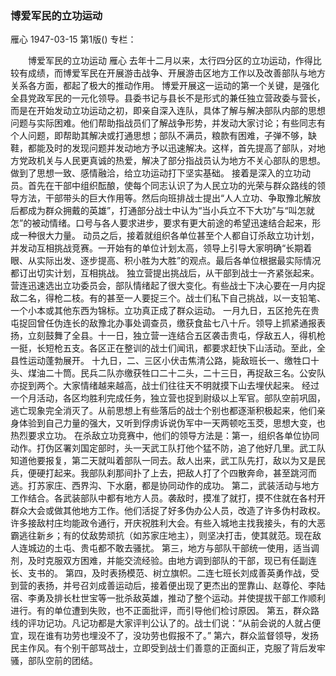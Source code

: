 ### 博爱军民的立功运动
雁心
1947-03-15
第1版()
专栏：

　　博爱军民的立功运动
    雁心
    去年十二月以来，太行四分区的立功运动，作得比较有成绩，而博爱军民在开展游击战争、开展游击区地方工作以及改善部队与地方关系各方面，都起了极大的推动作用。
    博爱开展这一运动的第一个关键，是强化全县党政军民的一元化领导。县委书记与县长不是形式的兼任独立营政委与营长，而是在开始发动立功运动之初，即亲自深入连队，具体了解与解决部队内部的思想问题与实际困难。他们帮助指战员们了解战争形势，并发动大家讨论；有些同志有个人问题，即帮助其解决或打通思想；部队不满员，粮款有困难，子弹不够，缺鞋，都能及时的发现问题并发动地方予以迅速解决。这样，首先提高了部队，对地方党政机关与人民更真诚的热爱，解决了部分指战员认为地方不关心部队的思想。做到了思想一致、感情融洽，给立功运动打下坚实基础。
    接着是深入的立功动员。首先在干部中组织酝酿，使每个同志认识了为人民立功的光荣与群众路线的领导方法，干部带头的巨大作用等。然后向班排战士提出“人人立功、争取豫北解放后都成为群众拥戴的英雄”，打通部分战士中认为“当小兵立不下大功”与“叫怎就怎”的被动情绪。口号与各人要求进步，要求有更大前途的希望迅速结合起来，形成一种很大力量。
    动员之后，接着就组织各单位甚至个人都自订杀敌立功计划，并发动互相挑战竞赛。一开始有的单位计划太高，领导上引导大家明确“长期着眼、从实际出发、逐步提高、积小胜为大胜”的观点。最后各单位根据最实际情况都订出切实计划，互相挑战。
    独立营提出挑战后，从干部到战士一齐紧张起来。营连迅速选出立功委员会，部队情绪起了很大变化。有些战士下决心要在一月内捉敌二名，得枪二枝。有的甚至一人要捉三个。战士们私下自己挑战，以一支铅笔、一个小本或其他东西为锦标。立功真正成了群众运动。
    一月九日，五区抢先在贵屯捉回曾任伪连长的敌豫北办事处调查员，缴获食盐七八十斤。领导上抓紧通报表扬，立刻鼓舞了全县。十一日，独立营一连结合五区袭击贵屯，俘敌五人，得机枪一挺，长短枪五支。各区正在整训的战士们闻讯，都要求赶快下山活动。至此，全县性运动蓬勃展开。
    十九日，二、三区小伏击焦清公路，毙敌班长一、缴牲口十头、煤油二十筒。民兵二队亦缴获牲口二十二头，二十三日，再捉敌三名。公安队亦捉到两个。大家情绪越来越高，战士们往往天不明就摸下山去埋伏起来。
    经过一个月活动，各区均胜利完成任务，独立营也捉到尉级以上军官。部队空前巩固，逃亡现象完全消灭了。从前思想上有些落后的战士个别也都逐渐积极起来，他们亲身体验到自己力量的强大，又听到俘虏诉说伪军中一天两顿吃玉茭，思想大变，也热烈要求立功。
    在杀敌立功竞赛中，他们的领导方法是：第一，组织各单位协同动作。打伪区署刘国定部时，头一天武工队打他个猛不防，追了他好几里。武工队知道他要报复，第二天就叫着部队一同去。敌人出来，武工队先打，敌以为又是民兵，便硬打起来。我部队刹那间扑了上去，把敌人打了个四散奔命，甚至跳河而逃。打苏家庄、西界沟、下水磨，都是协同动作的成功。
    第二，武装活动与地方工作结合。各武装部队中都有地方人员。袭敌时，摸准了就打，摸不住就在各村开群众大会或做其他地方工作。他们活捉了好多伪办公人员，改造了许多伪村政权。许多接敌村庄均能政令通行，开庆祝胜利大会。有些入城地主找我接头，有的大恶霸逃往新乡；有的仗敌势顽抗（如苏家庄地主），则坚决打击，使其就范。现在敌人连城边的土屯、贵屯都不敢去骚扰。
    第三，地方与部队干部统一使用，适当调剂，及时克服双方困难，并能交流经验。由地方调到部队的干部，现已有任副连长、支书的。
    第四，及时表扬模范、树立旗帜。二连七班长刘成善英勇作战，受到营的表扬，并号召刘成善运动后，接着便出现了更杰出的罡靠山、赵尊伦、李陆宿、李勇及排长杜世宝等一批杀敌英雄，推动了整个运动。并使提拔干部工作顺利进行。有的单位遭到失败，也不正面批评，而引导他们检讨原因。
    第五，群众路线的评功记功。凡记功都是大家评判公认了的。战士们说：“从前会说的人就占便宜，现在谁有功劳也埋没不了，没功劳也假报不了。”
    第六，群众监督领导，发扬民主作风。有个别干部骂战士，立即受到战士们善意的正面纠正，克服了背后发牢骚，部队空前的团结。
